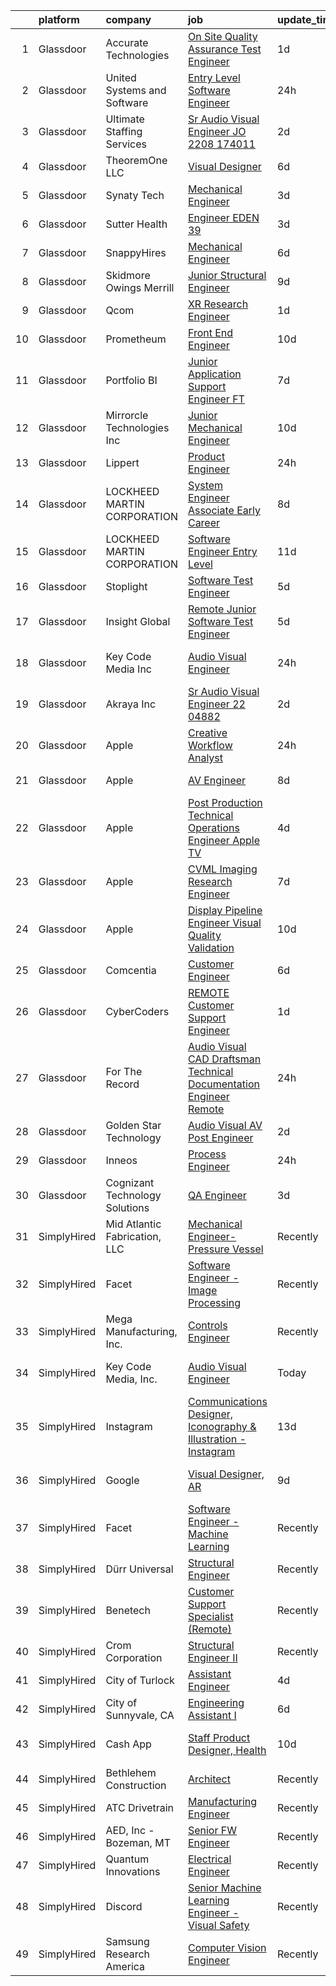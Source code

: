 

|    | platform    | company                        | job                                                                                                                                                                                                                                                                                                                                                                                                                                                                                                                                                                                                                                                                                                                                                                                                                                                                                                                                                                                                                                                                                                                                                                                                                                                                                                                                                                         | update_time   | location             |
|---:|:------------|:-------------------------------|:----------------------------------------------------------------------------------------------------------------------------------------------------------------------------------------------------------------------------------------------------------------------------------------------------------------------------------------------------------------------------------------------------------------------------------------------------------------------------------------------------------------------------------------------------------------------------------------------------------------------------------------------------------------------------------------------------------------------------------------------------------------------------------------------------------------------------------------------------------------------------------------------------------------------------------------------------------------------------------------------------------------------------------------------------------------------------------------------------------------------------------------------------------------------------------------------------------------------------------------------------------------------------------------------------------------------------------------------------------------------------|:--------------|:---------------------|
|  1 | Glassdoor   | Accurate Technologies          | [On Site   Quality Assurance Test Engineer](https://www.glassdoor.com/partner/jobListing.htm?pos=129&ao=1136043&s=58&guid=00000182e87400fe80c3ae851584c472&src=GD_JOB_AD&t=SR&vt=w&ea=1&cs=1_3675763e&cb=1661757293249&jobListingId=1008098651244&jrtk=3-0-1gbk7809dk6e2801-1gbk7809rj4j6800-eb8f754d96b1586e-)                                                                                                                                                                                                                                                                                                                                                                                                                                                                                                                                                                                                                                                                                                                                                                                                                                                                                                                                                                                                                                                             | 1d            | Novi, MI             |
|  2 | Glassdoor   | United Systems and Software    | [Entry Level Software Engineer](https://www.glassdoor.com/partner/jobListing.htm?pos=112&ao=1136043&s=58&guid=00000182e87400fe80c3ae851584c472&src=GD_JOB_AD&t=SR&vt=w&ea=1&cs=1_96cf38e7&cb=1661757293243&jobListingId=1008098908263&jrtk=3-0-1gbk7809dk6e2801-1gbk7809rj4j6800-e33b8a29509894b1-)                                                                                                                                                                                                                                                                                                                                                                                                                                                                                                                                                                                                                                                                                                                                                                                                                                                                                                                                                                                                                                                                         | 24h           | Lake Mary, FL        |
|  3 | Glassdoor   | Ultimate Staffing Services     | [Sr  Audio Visual Engineer  JO 2208 174011 ](https://www.glassdoor.com/partner/jobListing.htm?pos=104&ao=1110586&s=58&guid=00000182e87400fe80c3ae851584c472&src=GD_JOB_AD&t=SR&vt=w&ea=1&cs=1_f29dc538&cb=1661757293242&jobListingId=1008097555375&cpc=3BA4CE39D5B5DEF5&jrtk=3-0-1gbk7809dk6e2801-1gbk7809rj4j6800-7f48b0205ac5977e--6NYlbfkN0BhfrGGbcblirJ0_oD-V1jJ9SBvie1turFDKTAe6KCgNzq6yyAeTVm5CLdS47V200aPUPspWsvSA29NDaJwcwLHGdGXHs-GcCrnI1hz2xLlUypXemtJhLLv3qJhrQ6xtzQ7JFI1gAPCwCah7xSL2xqQPD8W1B2O4U1GcdLxun809rzxlohOuZwrViiIUBfHs55g6XS6Eq8dMVzLIFB5CfXXX5YuybH1hwGs-MYJ-2yQ7Pm1bWcnDSeC3PyxQo9AbVT7JEZtJBnZ7rAMQDdi4MY7CPSNBMrWoJggCxY6AOvTQtMuI3CYg-aSPZnG6QmtLx6fmy9_WLSPrGyZGtj7Z8Np1Q2aEzTEz6mDKRoRNuRWOaPpd_ez2lQZgd85pP6h7iGwxrHpLLLQta1BTOiOrL0uvTjtnTYJACfdKD2vjAE50dWaoLfcbLLHIQ5RG4OIfqDRR1FgEnajHRVyCaUYkORHelOJwrXyyjuHoIxg24P8_bl_sZdE26yzL59I_R3OlQdXwz3dNRb9DgraciX-RAQmeN2mIS2lYU59kWBW9KdAPKy22Zg6igxN6t0S19Qocw460px4SSct7S0gS4_CRM9O0gig3OJJ45F3ulbAdM64suRqOUp8F0dhT7eKfXOi9sPYxDtT6eLAJ6gvY1ZeFCyN)                                                                                                                                                                                                                                                                                                                                       | 2d            | Santa Clara, CA      |
|  4 | Glassdoor   | TheoremOne  LLC                | [Visual Designer](https://www.glassdoor.com/partner/jobListing.htm?pos=111&ao=1136043&s=58&guid=00000182e87400fe80c3ae851584c472&src=GD_JOB_AD&t=SR&vt=w&ea=1&cs=1_809fb081&cb=1661757293242&jobListingId=1008086848738&jrtk=3-0-1gbk7809dk6e2801-1gbk7809rj4j6800-a72845fc5da9cffb-)                                                                                                                                                                                                                                                                                                                                                                                                                                                                                                                                                                                                                                                                                                                                                                                                                                                                                                                                                                                                                                                                                       | 6d            | Remote               |
|  5 | Glassdoor   | Synaty Tech                    | [Mechanical Engineer](https://www.glassdoor.com/partner/jobListing.htm?pos=115&ao=1136043&s=58&guid=00000182e87400fe80c3ae851584c472&src=GD_JOB_AD&t=SR&vt=w&ea=1&cs=1_87ce3aa4&cb=1661757293243&jobListingId=1008094082767&jrtk=3-0-1gbk7809dk6e2801-1gbk7809rj4j6800-6ef669543ea38cb8-)                                                                                                                                                                                                                                                                                                                                                                                                                                                                                                                                                                                                                                                                                                                                                                                                                                                                                                                                                                                                                                                                                   | 3d            | Los Angeles, CA      |
|  6 | Glassdoor   | Sutter Health                  | [Engineer  EDEN 39 ](https://www.glassdoor.com/partner/jobListing.htm?pos=127&ao=1136043&s=58&guid=00000182e87400fe80c3ae851584c472&src=GD_JOB_AD&t=SR&vt=w&cs=1_ce4cbf34&cb=1661757293244&jobListingId=1008093184551&jrtk=3-0-1gbk7809dk6e2801-1gbk7809rj4j6800-f70e05880b9a2183-)                                                                                                                                                                                                                                                                                                                                                                                                                                                                                                                                                                                                                                                                                                                                                                                                                                                                                                                                                                                                                                                                                         | 3d            | Castro Valley, CA    |
|  7 | Glassdoor   | SnappyHires                    | [Mechanical Engineer](https://www.glassdoor.com/partner/jobListing.htm?pos=124&ao=1136043&s=58&guid=00000182e87400fe80c3ae851584c472&src=GD_JOB_AD&t=SR&vt=w&ea=1&cs=1_0f4d0888&cb=1661757293244&jobListingId=1008086058106&jrtk=3-0-1gbk7809dk6e2801-1gbk7809rj4j6800-2428041fe4c881c6-)                                                                                                                                                                                                                                                                                                                                                                                                                                                                                                                                                                                                                                                                                                                                                                                                                                                                                                                                                                                                                                                                                   | 6d            | Santa Clara, CA      |
|  8 | Glassdoor   | Skidmore  Owings   Merrill     | [Junior Structural Engineer](https://www.glassdoor.com/partner/jobListing.htm?pos=130&ao=1136043&s=58&guid=00000182e87400fe80c3ae851584c472&src=GD_JOB_AD&t=SR&vt=w&cs=1_c89fb72e&cb=1661757293249&jobListingId=1008081538646&jrtk=3-0-1gbk7809dk6e2801-1gbk7809rj4j6800-c6cf18816f9755aa-)                                                                                                                                                                                                                                                                                                                                                                                                                                                                                                                                                                                                                                                                                                                                                                                                                                                                                                                                                                                                                                                                                 | 9d            | Washington, DC       |
|  9 | Glassdoor   | Qcom                           | [XR Research Engineer](https://www.glassdoor.com/partner/jobListing.htm?pos=121&ao=1136043&s=58&guid=00000182e87400fe80c3ae851584c472&src=GD_JOB_AD&t=SR&vt=w&cs=1_e11a1c78&cb=1661757293244&jobListingId=1008098183548&jrtk=3-0-1gbk7809dk6e2801-1gbk7809rj4j6800-a31e3c20962b6759-)                                                                                                                                                                                                                                                                                                                                                                                                                                                                                                                                                                                                                                                                                                                                                                                                                                                                                                                                                                                                                                                                                       | 1d            | San Diego, CA        |
| 10 | Glassdoor   | Prometheum                     | [Front End Engineer](https://www.glassdoor.com/partner/jobListing.htm?pos=109&ao=1136043&s=58&guid=00000182e87400fe80c3ae851584c472&src=GD_JOB_AD&t=SR&vt=w&ea=1&cs=1_232aa5a3&cb=1661757293242&jobListingId=1008078993857&jrtk=3-0-1gbk7809dk6e2801-1gbk7809rj4j6800-9f79a61c10e2de9e-)                                                                                                                                                                                                                                                                                                                                                                                                                                                                                                                                                                                                                                                                                                                                                                                                                                                                                                                                                                                                                                                                                    | 10d           | Remote               |
| 11 | Glassdoor   | Portfolio BI                   | [Junior Application Support Engineer  FT ](https://www.glassdoor.com/partner/jobListing.htm?pos=110&ao=1136043&s=58&guid=00000182e87400fe80c3ae851584c472&src=GD_JOB_AD&t=SR&vt=w&ea=1&cs=1_189f0f21&cb=1661757293242&jobListingId=1008083083650&jrtk=3-0-1gbk7809dk6e2801-1gbk7809rj4j6800-9d04f3c1a66ae881-)                                                                                                                                                                                                                                                                                                                                                                                                                                                                                                                                                                                                                                                                                                                                                                                                                                                                                                                                                                                                                                                              | 7d            | Remote               |
| 12 | Glassdoor   | Mirrorcle Technologies  Inc    | [Junior Mechanical Engineer](https://www.glassdoor.com/partner/jobListing.htm?pos=123&ao=1136043&s=58&guid=00000182e87400fe80c3ae851584c472&src=GD_JOB_AD&t=SR&vt=w&ea=1&cs=1_0b26ef36&cb=1661757293244&jobListingId=1008079108764&jrtk=3-0-1gbk7809dk6e2801-1gbk7809rj4j6800-1f7b18385ddb6d7d-)                                                                                                                                                                                                                                                                                                                                                                                                                                                                                                                                                                                                                                                                                                                                                                                                                                                                                                                                                                                                                                                                            | 10d           | Richmond, CA         |
| 13 | Glassdoor   | Lippert                        | [Product Engineer](https://www.glassdoor.com/partner/jobListing.htm?pos=113&ao=1136043&s=58&guid=00000182e87400fe80c3ae851584c472&src=GD_JOB_AD&t=SR&vt=w&cs=1_774b5bcb&cb=1661757293243&jobListingId=1008099024686&jrtk=3-0-1gbk7809dk6e2801-1gbk7809rj4j6800-b98bef2bce216168-)                                                                                                                                                                                                                                                                                                                                                                                                                                                                                                                                                                                                                                                                                                                                                                                                                                                                                                                                                                                                                                                                                           | 24h           | Goshen, IN           |
| 14 | Glassdoor   | LOCKHEED MARTIN CORPORATION    | [System Engineer Associate   Early Career](https://www.glassdoor.com/partner/jobListing.htm?pos=120&ao=1136043&s=58&guid=00000182e87400fe80c3ae851584c472&src=GD_JOB_AD&t=SR&vt=w&cs=1_860d26c6&cb=1661757293244&jobListingId=1008082957869&jrtk=3-0-1gbk7809dk6e2801-1gbk7809rj4j6800-db949510a217b5bf-)                                                                                                                                                                                                                                                                                                                                                                                                                                                                                                                                                                                                                                                                                                                                                                                                                                                                                                                                                                                                                                                                   | 8d            | Colorado Springs, CO |
| 15 | Glassdoor   | LOCKHEED MARTIN CORPORATION    | [Software Engineer Entry Level](https://www.glassdoor.com/partner/jobListing.htm?pos=125&ao=1136043&s=58&guid=00000182e87400fe80c3ae851584c472&src=GD_JOB_AD&t=SR&vt=w&cs=1_4599d8f9&cb=1661757293244&jobListingId=1008076387290&jrtk=3-0-1gbk7809dk6e2801-1gbk7809rj4j6800-33008d1e0074bd70-)                                                                                                                                                                                                                                                                                                                                                                                                                                                                                                                                                                                                                                                                                                                                                                                                                                                                                                                                                                                                                                                                              | 11d           | Littleton, CO        |
| 16 | Glassdoor   | Stoplight                      | [Software Test Engineer](https://www.glassdoor.com/partner/jobListing.htm?pos=119&ao=1136043&s=58&guid=00000182e87400fe80c3ae851584c472&src=GD_JOB_AD&t=SR&vt=w&ea=1&cs=1_0e199032&cb=1661757293243&jobListingId=1008088504692&jrtk=3-0-1gbk7809dk6e2801-1gbk7809rj4j6800-6b09c7d7fa2d39cf-)                                                                                                                                                                                                                                                                                                                                                                                                                                                                                                                                                                                                                                                                                                                                                                                                                                                                                                                                                                                                                                                                                | 5d            | Remote               |
| 17 | Glassdoor   | Insight Global                 | [Remote Junior Software Test Engineer](https://www.glassdoor.com/partner/jobListing.htm?pos=105&ao=1110586&s=58&guid=00000182e87400fe80c3ae851584c472&src=GD_JOB_AD&t=SR&vt=w&ea=1&cs=1_bcf702c5&cb=1661757293242&jobListingId=1008088707172&cpc=AC285F3A3ECA6BB0&jrtk=3-0-1gbk7809dk6e2801-1gbk7809rj4j6800-47ab6296f151cdce--6NYlbfkN0BKkHZu3wF05EeDimN_p6sYpKCMArvwa95YdH7UpkaBCq4jyhlUym-tVPKEMJWJqtLMdjV3G9EDOmxZ1J8doa4SPnMLQWGgf4ea4dWcUXOggo30A--rfic5p9zNv2dXtm6sZFxml8-cJIcu2ry-ifAxaEpSDfx5dVJ4pok6I0g711MOx3etd_f5YFW-NVIKvlNeGjM5kRWVi0Cepoc_bW34iptGqoEEEPCz3SgDEd_b-M5kRMPJnQfVZfCAClaTAvbCnedQbnhdbZwwAAMGyK0ycAhSSKyw0WxChA0u5SVFMvDXag640TINF6ItnUqEv72gnXbbQ235R5ckecL4iMeORyLy5Z2KUwmqB5ZcwZvCg08Zv2y29DIYt0_bRPKkxQh3j0nJAbFt5h3IjG9NFxrk45O0lfuvU0lHB4mlNnvf4CjpbXZ7LKuA__wOUk_-4Bh10XgMVDfTk1mioFW-xNag1_YcZP0doShTHyAEeyyfTUU7KyF8mkxad9Rbc0RJzzLCz2DgVq8kY2f4N_o2LB-13zz8hGyOFys%3D)                                                                                                                                                                                                                                                                                                                                                                                                                                                               | 5d            | Remote               |
| 18 | Glassdoor   | Key Code Media  Inc            | [Audio Visual Engineer](https://www.glassdoor.com/partner/jobListing.htm?pos=122&ao=1136043&s=58&guid=00000182e87400fe80c3ae851584c472&src=GD_JOB_AD&t=SR&vt=w&ea=1&cs=1_57ad1110&cb=1661757293244&jobListingId=1008099030100&jrtk=3-0-1gbk7809dk6e2801-1gbk7809rj4j6800-7b5cc27cc7ead39e-)                                                                                                                                                                                                                                                                                                                                                                                                                                                                                                                                                                                                                                                                                                                                                                                                                                                                                                                                                                                                                                                                                 | 24h           | San Francisco, CA    |
| 19 | Glassdoor   | Akraya Inc                     | [Sr  Audio Visual Engineer  22 04882](https://www.glassdoor.com/partner/jobListing.htm?pos=107&ao=1136043&s=58&guid=00000182e87400fe80c3ae851584c472&src=GD_JOB_AD&t=SR&vt=w&cs=1_e276dedc&cb=1661757293242&jobListingId=1008097849958&jrtk=3-0-1gbk7809dk6e2801-1gbk7809rj4j6800-16f78340d0c30390-)                                                                                                                                                                                                                                                                                                                                                                                                                                                                                                                                                                                                                                                                                                                                                                                                                                                                                                                                                                                                                                                                        | 2d            | Santa Clara, CA      |
| 20 | Glassdoor   | Apple                          | [Creative Workflow Analyst](https://www.glassdoor.com/partner/jobListing.htm?pos=102&ao=1110586&s=58&guid=00000182e87400fe80c3ae851584c472&src=GD_JOB_AD&t=SR&vt=w&cs=1_8ba37ec7&cb=1661757293241&jobListingId=1008098776022&cpc=8795CF9063CD573D&jrtk=3-0-1gbk7809dk6e2801-1gbk7809rj4j6800-caf28a0d4ac942a9--6NYlbfkN0BvKrLyj5gPmtZO9T8euul8TCxuuKNOtzRJOomxnwSEodTz2Bc-sPZlFpP0h5lDivoPHYqu4ysloU90IerZ-I2epn5AOFWiBC5WrlqWEDyet32tiC38UNQBlP439ii6Gft5EUFlu3HLPrRLMjNcja-a6OX6L2QlepTtnP8oOWODc36xQBXH1_IxmLCzDpLghF1Z1KGnzuZeZTCHypThYnfyv6teQgkYnCeDgUbHEzsMiogXYTLdqFL3N7P4EgZlCsO_66a5kOhYeTvB9MnddPGbQnapBFY9TFekIqKDr_N5zmhWgKll_cIMEzStbc0F5r_z9j_T2x2Uwnr_9F-DMCQGAGUJjnJ2yY356uhI_tbAMfGEdOOBb5khXPNOh-73grkavl-DJKK0eqDOo3EAWGmjGT8TMrhzzOr7EeDeFRdyZ674UvBmsfv0tRB63OS8JsO4cK0c0cJPwnpyVn1eCWFDgoKMoPVRGuyDjamxT1_A8EVQOSPjLpVpkKGRIjM2YLkyk4lEKB-9XfwUgYu3-rbfwYsx0ry3pu8fcSZYgQ36CjqHHNu_it-ArkDt-4YwMxZgXAphkCWLdns_4uvsBtAAtcGL8ZL7-R1nOXcnxRxjK4sW5XKOH2NV74Z63i44_YHhrOnHRgDJiSAYA2iBIbuke_ny8n5FUKVYzXZpIe-NbOQNlTSwSLseNccLIsav8C6r1ZSJKsGpVPzDZUl_kKj4s7lLw58-srq2ARPMMCBgdVx-VjO2XeWul0B6poCJ4ZQ1_VQ4TwnxUAVFEgB4DRuG2o8wQuZffPjzi-F3_eveaPGy_JMaih89g1yRceTKGkSYUaXUUAu4PpTx6obF_Z1ae0nG5w9oOP7-dECwDEcsBJfEi1p-_5tbZdFHDOnSukevxvuWhM1bFaI2e1MY3pKJq5GUxtTfjHQOgwfuyxQuGyvI7LoIcr0Zk6D653uPTQV90ATLxSbPGQ%3D%3D)                                 | 24h           | New York, NY         |
| 21 | Glassdoor   | Apple                          | [AV Engineer](https://www.glassdoor.com/partner/jobListing.htm?pos=103&ao=1110586&s=58&guid=00000182e87400fe80c3ae851584c472&src=GD_JOB_AD&t=SR&vt=w&cs=1_4d76133c&cb=1661757293242&jobListingId=1008082345762&cpc=9908D8D4413DBB8A&jrtk=3-0-1gbk7809dk6e2801-1gbk7809rj4j6800-bdffa908d5e1893d--6NYlbfkN0BvKrLyj5gPmtZO9T8euul8TCxuuKNOtzRJOomxnwSEodTz2Bc-sPZlFpP0h5lDivoUZvGw1CvELyHIjSDHKgqOI_WI16SyXMf2qmBqBRuYZXSSLfTGsTAGYRDjzA5af0gK9JhJOhPkUEfZSskaNUBHi2967Ij8AAm8pbx8V2V0bc54ayT2_ncOjBIMwG5EQXb0bbqr-DZR08l6g9S-cr70TVhBN-s38QsHk8GfF1OJKeQi4I1II9Nn8oUzIA_x8JtS_c-bi1ziewGob_-42C6MXaThbYH90qcRjRgV65-LGUQPHqHKQsBZ1KDJ5PL-2NCuGEjxeaWlRl7sK7v2MbfNudh4A378xLYaWflzFbnNqbPAe2LpbhWEmbkNnxx0qGk3RIvdRCw5KSjg78yZJuw7qJLvBAk-tdzCr3FTEtg_0lSSBS4RuD9c58prkiSIRz640T6uMc8qFx0dKLqQbU7CbzrUjskQQqIkFgz_UkfTm7NheQxs6iIemjIDjzKf3NYLr--tOBtHCLoIXc64NjKX9ea7E9T96anxKRcFLJur5vl7AOxWrdQGiK_WfENkwsZixWPoXLUB_44ZQB9l0mWJ7aWEGsC7dCd_ZzfdvSG5Xy9FAWAK_u7wZ_rjX6TGhBuqpkT4f0Mt0NYwVqIj9rgN2Y8THrai2xiZxBBAhC34UegBkAEbk-XN3UOkx3iEn4QaIze_No79kseTrkjf9Dm5U9M88gu9NoP8niq7xYItzHCTiCW8SXWFPc7ZWSCVtZMpIlOa0L7NnKKeS8S1Jn1K8GwXBNb4jVcJfE0VJZjVSo9kaaf39IqBkFY9Oil9iXnVzdd5NpdXGmf020pVlpvGB1YbudzRF4ZNwCMBoXET6scsuf5bx62hsTPZrvnrsBggubA39M4-c-xGDQ_Y7-9A7fiemu-ZyIpFKAZVLgbCmEpbtHcdJCiE)                                                                           | 8d            | New York, NY         |
| 22 | Glassdoor   | Apple                          | [Post Production Technical Operations Engineer  Apple TV ](https://www.glassdoor.com/partner/jobListing.htm?pos=117&ao=1136043&s=58&guid=00000182e87400fe80c3ae851584c472&src=GD_JOB_AD&t=SR&vt=w&cs=1_fe4abb52&cb=1661757293243&jobListingId=1008090605733&jrtk=3-0-1gbk7809dk6e2801-1gbk7809rj4j6800-e0ac2e307f791732-)                                                                                                                                                                                                                                                                                                                                                                                                                                                                                                                                                                                                                                                                                                                                                                                                                                                                                                                                                                                                                                                   | 4d            | Culver City, CA      |
| 23 | Glassdoor   | Apple                          | [CVML Imaging Research Engineer](https://www.glassdoor.com/partner/jobListing.htm?pos=116&ao=1136043&s=58&guid=00000182e87400fe80c3ae851584c472&src=GD_JOB_AD&t=SR&vt=w&cs=1_af5406b1&cb=1661757293243&jobListingId=1008084546139&jrtk=3-0-1gbk7809dk6e2801-1gbk7809rj4j6800-9a00eee1f83fd530-)                                                                                                                                                                                                                                                                                                                                                                                                                                                                                                                                                                                                                                                                                                                                                                                                                                                                                                                                                                                                                                                                             | 7d            | Cupertino, CA        |
| 24 | Glassdoor   | Apple                          | [Display Pipeline Engineer   Visual Quality Validation](https://www.glassdoor.com/partner/jobListing.htm?pos=118&ao=1136043&s=58&guid=00000182e87400fe80c3ae851584c472&src=GD_JOB_AD&t=SR&vt=w&cs=1_8c72aaf0&cb=1661757293243&jobListingId=1008080134858&jrtk=3-0-1gbk7809dk6e2801-1gbk7809rj4j6800-32c21b80a4a006f7-)                                                                                                                                                                                                                                                                                                                                                                                                                                                                                                                                                                                                                                                                                                                                                                                                                                                                                                                                                                                                                                                      | 10d           | Cupertino, CA        |
| 25 | Glassdoor   | Comcentia                      | [Customer Engineer](https://www.glassdoor.com/partner/jobListing.htm?pos=126&ao=1136043&s=58&guid=00000182e87400fe80c3ae851584c472&src=GD_JOB_AD&t=SR&vt=w&ea=1&cs=1_60cc0d16&cb=1661757293244&jobListingId=1008086294114&jrtk=3-0-1gbk7809dk6e2801-1gbk7809rj4j6800-98af86af8021d95e-)                                                                                                                                                                                                                                                                                                                                                                                                                                                                                                                                                                                                                                                                                                                                                                                                                                                                                                                                                                                                                                                                                     | 6d            | Remote               |
| 26 | Glassdoor   | CyberCoders                    | [REMOTE   Customer Support Engineer](https://www.glassdoor.com/partner/jobListing.htm?pos=106&ao=1110586&s=58&guid=00000182e87400fe80c3ae851584c472&src=GD_JOB_AD&t=SR&vt=w&ea=1&cs=1_ea083437&cb=1661757293242&jobListingId=1008098673588&cpc=9908D8D4413DBB8A&jrtk=3-0-1gbk7809dk6e2801-1gbk7809rj4j6800-b0b1b4d0969ed827--6NYlbfkN0CpFJQzrgRR8WqXWK1qKKEqALWJw739KlKqr2H-MSI4eoBlI4EFrmor2FYZMP3muM3OlDFFSZScIeqz2VkBrOntOn2riBA6bAL0pwiSiUVlZJGymOzd2JOEBH7DSAKj7eOx1me9tMgC9YmYw3SZwWkd-6aNrrruxLPqXiF8z855KCsGkfV3f3YLsjmV39F8JCBIOsPQI94f_gVec3qfBUzxzk7lsl8rPK2Sx20pSicKFGTbewILnMJHCEjDpRHwh1NY2XPDeIllGGymcn7_J7Rx1MuZ0D3FgqGug3iLbyBNubbv6bLnOjbq10ZpvTKZAcL14DEbiLW8lZdY_pjrT4wOBzVQIfEj4RHsWLCVdO6VFf1EE9j1MaeuIHhHV1aMTulDXFH6QFvP8MnUDxvvHJGQCv5O2FgcsQBwz7UrRJZH94F4gig9bL5gaiNRbkv9PyQ2zWMgiDz4OOlvdvQQhnPOEpYn7QnpmbQqVrcIPmN3B9rKepHO3j7ShrYydOw_SCsnS39t9_93fS0Ljf8XkskDCkH03NT9VJxuOgOFaCSpb4EpwbLO0SZkeG3z3ssihIBMY6NwnLuivuDK8Ob1TPgFu_fz3Azf-Reic5BpxDcUp3OTK8D927lwCk24J6-a-jhceXwTB1tbXiXEJ_oPW53sYY1xKwe_00IVjOYiWEx_YGO4ytJG1SRsGm4d9jkV8T8F5MWGDIvz5hddhmlIPx40nq80ypZS1E-pAMiMvAUY-BS5wxAsKoozcmICu71731Cy9bItOc7LmNrg12pTB-0by9peDFFaZhKc0HqLhSAkZ3cCWqmBe2DBKExemtiaQsb0If9vyF93Q9k8BYfMBIJfJxTBnEoBUeprM8RIPs3laM8PuuhSP7KgF_YzceBWCXkPdImeCuL0ENO3LJsiOC-buZHNLo5My7QlwdPBCu-vq9DD7g-zw95HhTprrUoEoJewaVwcys92K98W_dpfCc-o3Fdwlc6yhRI%3D) | 1d            | Redmond, WA          |
| 27 | Glassdoor   | For The Record                 | [Audio Visual CAD Draftsman Technical Documentation Engineer  Remote ](https://www.glassdoor.com/partner/jobListing.htm?pos=108&ao=1136043&s=58&guid=00000182e87400fe80c3ae851584c472&src=GD_JOB_AD&t=SR&vt=w&ea=1&cs=1_dbee338c&cb=1661757293242&jobListingId=1008098834398&jrtk=3-0-1gbk7809dk6e2801-1gbk7809rj4j6800-2caf8956d6f84044-)                                                                                                                                                                                                                                                                                                                                                                                                                                                                                                                                                                                                                                                                                                                                                                                                                                                                                                                                                                                                                                  | 24h           | Phoenix, AZ          |
| 28 | Glassdoor   | Golden Star Technology         | [Audio Visual  AV  Post Engineer](https://www.glassdoor.com/partner/jobListing.htm?pos=114&ao=1136043&s=58&guid=00000182e87400fe80c3ae851584c472&src=GD_JOB_AD&t=SR&vt=w&ea=1&cs=1_fea50781&cb=1661757293243&jobListingId=1008097452703&jrtk=3-0-1gbk7809dk6e2801-1gbk7809rj4j6800-ae8788ab47249367-)                                                                                                                                                                                                                                                                                                                                                                                                                                                                                                                                                                                                                                                                                                                                                                                                                                                                                                                                                                                                                                                                       | 2d            | Cerritos, CA         |
| 29 | Glassdoor   | Inneos                         | [Process Engineer](https://www.glassdoor.com/partner/jobListing.htm?pos=101&ao=1110586&s=58&guid=00000182e87400fe80c3ae851584c472&src=GD_JOB_AD&t=SR&vt=w&ea=1&cs=1_aefa32ad&cb=1661757293242&jobListingId=1008099559989&cpc=07D58528F3898F33&jrtk=3-0-1gbk7809dk6e2801-1gbk7809rj4j6800-9a48e63cd1cf8612--6NYlbfkN0Af7IH--f52cTUDwFMUanxXcd3NiV5wYJyzlyk1G5yREQl55-HAat8CEt6iZDtw5fswA2Q998J5hb6WQBxkrhQhqk7f3A9B5nAvz6bhR1ht1dayEYznHeMw3jxA35XSFUPhnSHE33a2TbKv_Y1XVvNSYSKUkhJGgQMOCDpvIEIiO5Phj4rPwmj8TRcsG3q0ylWX-05FBPs2osuoQbXYtEWYSuuisYMwVYh6QUs2S9Rft9bspApMCzao0C8Tsv4fQP2UWUUjZsOo1RgtZ8cHfb_C59BT2LQ-4oYilXaDcLq6SisWwWVZKBfaYkYo2xp2CyTPxpXjCCFQyiuN_HAacqRFc3O9EnbtmpIF3RcqCM8gOukFf72NFDBxb-Ur2YRsZ1D5uVWn3Pps_cgUr36sqPkpshVcQ46saZTWBLKn-CCP2JSigNv1vFfvmqgE0xnSvPqTlS9PYam7OLU7RWsnIiPJ87Cdwb9tp0jaEHGkKmkVQGSLgYsMetH6UD8WdEmwfio%3D)                                                                                                                                                                                                                                                                                                                                                                                                                                                                                                                   | 24h           | Pleasanton, CA       |
| 30 | Glassdoor   | Cognizant Technology Solutions | [QA Engineer](https://www.glassdoor.com/partner/jobListing.htm?pos=128&ao=1136043&s=58&guid=00000182e87400fe80c3ae851584c472&src=GD_JOB_AD&t=SR&vt=w&cs=1_8ea9c61c&cb=1661757293249&jobListingId=1008092975974&jrtk=3-0-1gbk7809dk6e2801-1gbk7809rj4j6800-5f456aa1c487414f-)                                                                                                                                                                                                                                                                                                                                                                                                                                                                                                                                                                                                                                                                                                                                                                                                                                                                                                                                                                                                                                                                                                | 3d            | Boston, MA           |
| 31 | SimplyHired | Mid Atlantic Fabrication, LLC  | [Mechanical Engineer-Pressure Vessel](https://www.simplyhired.com/job/aw5W7HkqiEO9IzGuSms-q-Xj5Dnim43d-0wYtVninuna-gV75bqdWw?q=visual+engineer)                                                                                                                                                                                                                                                                                                                                                                                                                                                                                                                                                                                                                                                                                                                                                                                                                                                                                                                                                                                                                                                                                                                                                                                                                             | Recently      | Washington, PA       |
| 32 | SimplyHired | Facet                          | [Software Engineer - Image Processing](https://www.simplyhired.com/job/3znJCHAbYihtiOtJFInlFf2aFXm1CnGM03gqrMJxz8VyZGoe0lHYMg?q=visual+engineer)                                                                                                                                                                                                                                                                                                                                                                                                                                                                                                                                                                                                                                                                                                                                                                                                                                                                                                                                                                                                                                                                                                                                                                                                                            | Recently      | San Francisco, CA    |
| 33 | SimplyHired | Mega Manufacturing, Inc.       | [Controls Engineer](https://www.simplyhired.com/job/A-PuLvSL_MSX4LQRH98oIWQQrXj2TQ7eGS_jFvpYgV-Fy8o4GRfiNw?q=visual+engineer)                                                                                                                                                                                                                                                                                                                                                                                                                                                                                                                                                                                                                                                                                                                                                                                                                                                                                                                                                                                                                                                                                                                                                                                                                                               | Recently      | Rockford, IL         |
| 34 | SimplyHired | Key Code Media, Inc.           | [Audio Visual Engineer](https://www.simplyhired.com/job/b34QdJvIuLWIwDRD5074byPzVq9ETF8lNCLHcJjSzYdEp1G2XHrM5w?q=visual+engineer)                                                                                                                                                                                                                                                                                                                                                                                                                                                                                                                                                                                                                                                                                                                                                                                                                                                                                                                                                                                                                                                                                                                                                                                                                                           | Today         | San Francisco, CA    |
| 35 | SimplyHired | Instagram                      | [Communications Designer, Iconography & Illustration - Instagram](https://www.simplyhired.com/job/7fAtWSbs9JBXxFcPahKzAIyFZIWJu41zU6MZzowz8x_0zZhQ264ggA?q=visual+engineer)                                                                                                                                                                                                                                                                                                                                                                                                                                                                                                                                                                                                                                                                                                                                                                                                                                                                                                                                                                                                                                                                                                                                                                                                 | 13d           | Remote +1 location   |
| 36 | SimplyHired | Google                         | [Visual Designer, AR](https://www.simplyhired.com/job/r3FpKqHSP7QdFzp6J2UeO5yAMpkt0L48YwOl7IqHzT9uxObQ9G13Ig?q=visual+engineer)                                                                                                                                                                                                                                                                                                                                                                                                                                                                                                                                                                                                                                                                                                                                                                                                                                                                                                                                                                                                                                                                                                                                                                                                                                             | 9d            | San Francisco, CA    |
| 37 | SimplyHired | Facet                          | [Software Engineer - Machine Learning](https://www.simplyhired.com/job/rRl7LpYqGiIowLAwzbrNzMgXtXTFbKgtp-z9fo66PKEqX4Q6nYlO_w?q=visual+engineer)                                                                                                                                                                                                                                                                                                                                                                                                                                                                                                                                                                                                                                                                                                                                                                                                                                                                                                                                                                                                                                                                                                                                                                                                                            | Recently      | San Francisco, CA    |
| 38 | SimplyHired | Dürr Universal                 | [Structural Engineer](https://www.simplyhired.com/job/5IuJoC3VZ8uCrxivTjy2LdUeMgUnypSDQQPMR8n2fl0YO6MS3yTYzQ?q=visual+engineer)                                                                                                                                                                                                                                                                                                                                                                                                                                                                                                                                                                                                                                                                                                                                                                                                                                                                                                                                                                                                                                                                                                                                                                                                                                             | Recently      | Stoughton, WI        |
| 39 | SimplyHired | Benetech                       | [Customer Support Specialist (Remote)](https://www.simplyhired.com/job/dnifouyn3gY6Qbbu8NxhJodpDLWMiaoxWVwtTUaMPsalE1vjK-yCbA?q=visual+engineer)                                                                                                                                                                                                                                                                                                                                                                                                                                                                                                                                                                                                                                                                                                                                                                                                                                                                                                                                                                                                                                                                                                                                                                                                                            | Recently      | Remote               |
| 40 | SimplyHired | Crom Corporation               | [Structural Engineer II](https://www.simplyhired.com/job/_BvelAkuqzHO1DrJ-URNUdGMF2adOr3MasrKEx9ql3PeqnHINbK_0A?q=visual+engineer)                                                                                                                                                                                                                                                                                                                                                                                                                                                                                                                                                                                                                                                                                                                                                                                                                                                                                                                                                                                                                                                                                                                                                                                                                                          | Recently      | Gainesville, FL      |
| 41 | SimplyHired | City of Turlock                | [Assistant Engineer](https://www.simplyhired.com/job/pn9YdV6hFCuqsEtLxCqLn17fMKYj0BHge1kWNyp_yetqEHsIZOliTw?q=visual+engineer)                                                                                                                                                                                                                                                                                                                                                                                                                                                                                                                                                                                                                                                                                                                                                                                                                                                                                                                                                                                                                                                                                                                                                                                                                                              | 4d            | Turlock, CA          |
| 42 | SimplyHired | City of Sunnyvale, CA          | [Engineering Assistant I](https://www.simplyhired.com/job/DCoyc_Eq3JYKXSVLxvdRd89aMyi-OdlWCsfT3ZIOAbAiolQdv-67_g?q=visual+engineer)                                                                                                                                                                                                                                                                                                                                                                                                                                                                                                                                                                                                                                                                                                                                                                                                                                                                                                                                                                                                                                                                                                                                                                                                                                         | 6d            | Sunnyvale, CA        |
| 43 | SimplyHired | Cash App                       | [Staff Product Designer, Health](https://www.simplyhired.com/job/oZiNzEpP8UCGqALmt2YDgQCMelf-27r34_ikkeiM3PSDQuqFaSDAUw?q=visual+engineer)                                                                                                                                                                                                                                                                                                                                                                                                                                                                                                                                                                                                                                                                                                                                                                                                                                                                                                                                                                                                                                                                                                                                                                                                                                  | 10d           | San Francisco, CA    |
| 44 | SimplyHired | Bethlehem Construction         | [Architect](https://www.simplyhired.com/job/Fy-keka937tYhr1jH6W9QUr19yuoAaVcionNyLmZ3smLzFYQX_IY_A?q=visual+engineer)                                                                                                                                                                                                                                                                                                                                                                                                                                                                                                                                                                                                                                                                                                                                                                                                                                                                                                                                                                                                                                                                                                                                                                                                                                                       | Recently      | Cashmere, WA         |
| 45 | SimplyHired | ATC Drivetrain                 | [Manufacturing Engineer](https://www.simplyhired.com/job/ber_IwQjJTWfOD-0PKCcrpKfL54GLtD-MIOKMACfL-Td0Tg-PSX9hg?q=visual+engineer)                                                                                                                                                                                                                                                                                                                                                                                                                                                                                                                                                                                                                                                                                                                                                                                                                                                                                                                                                                                                                                                                                                                                                                                                                                          | Recently      | Oklahoma City, OK    |
| 46 | SimplyHired | AED, Inc - Bozeman, MT         | [Senior FW Engineer](https://www.simplyhired.com/job/zINmUZXgScoXXgS_gyiF3t60esMGL8VWIM8nJ8Kv2CvxPHXAK-fHew?q=visual+engineer)                                                                                                                                                                                                                                                                                                                                                                                                                                                                                                                                                                                                                                                                                                                                                                                                                                                                                                                                                                                                                                                                                                                                                                                                                                              | Recently      | Bozeman, MT          |
| 47 | SimplyHired | Quantum Innovations            | [Electrical Engineer](https://www.simplyhired.com/job/lKls6a72r-SZWyNfg2TPnvE6_9FkYqtkarfAHUPRWTnYO0iXf1ZW_g?q=visual+engineer)                                                                                                                                                                                                                                                                                                                                                                                                                                                                                                                                                                                                                                                                                                                                                                                                                                                                                                                                                                                                                                                                                                                                                                                                                                             | Recently      | Central Point, OR    |
| 48 | SimplyHired | Discord                        | [Senior Machine Learning Engineer - Visual Safety](https://www.simplyhired.com/job/-DajR8tSeZDJoy59uC2xSQXae7hfCsFg7KaHdAnek8rG6Om72s3gKQ?q=visual+engineer)                                                                                                                                                                                                                                                                                                                                                                                                                                                                                                                                                                                                                                                                                                                                                                                                                                                                                                                                                                                                                                                                                                                                                                                                                | Recently      | San Francisco, CA    |
| 49 | SimplyHired | Samsung Research America       | [Computer Vision Engineer](https://www.simplyhired.com/job/RSQ020TQ3h22PvLujhbMkgEAhdyE8aoyD9yiHghdPT62Bytt4DxLZA?q=visual+engineer)                                                                                                                                                                                                                                                                                                                                                                                                                                                                                                                                                                                                                                                                                                                                                                                                                                                                                                                                                                                                                                                                                                                                                                                                                                        | Recently      | Mountain View, CA    |